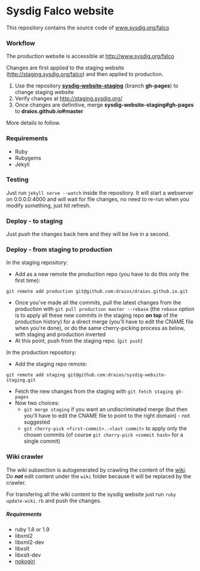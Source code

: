 # Sysdig Falco website

This repository contains the source code of www.sysdig.org/falco


### Workflow

The production website is accessible at http://www.sysdig.org/falco

Changes are first applied to the staging website (http://staging.sysdig.org/falco) and then applied to production.

1. Use the repository [**sysdig-website-staging**](https://github.com/draios/sysdig-website-staging) (branch **gh-pages**) to change staging website
1. Verify changes at http://staging.sysdig.org/
1. Once changes are definitive, merge **sysdig-website-staging#gh-pages** to **draios.github.io#master**

More details to follow.


### Requirements
* Ruby
* Rubygems
* Jekyll

### Testing
Just run ```jekyll serve --watch``` inside the repository. It will start a webserver on 0.0.0.0:4000 and will wait for file changes, no need to re-run when you modify something, just hit refresh.

### Deploy - to staging
Just push the changes back here and they will be live in a second.

### Deploy - from staging to production

In the staging repository:
* Add as a new remote the production repo (you have to do this only the first time):
```
git remote add production git@github.com:draios/draios.github.io.git
```
* Once you've made all the commits, pull the latest changes from the production with ```git pull production master --rebase``` (the ```rebase``` option is to apply all these new commits in the staging repo **on top** of the production history) for a direct merge (you'll have to edit the CNAME file when you're done), or do the same cherry-picking process as below, with staging and production inverted
* At this point, push from the staging repo. (```git push```)

In the production repository:
* Add the staging repo remote:
```
git remote add staging git@github.com:draios/sysdig-website-staging.git
```
* Fetch the new changes from the staging with ```git fetch staging gh-pages```
* Now two choices:
  - ```git merge staging``` if you want an undiscriminated merge (but then you'll have to edit the CNAME file to point to the right domain) - not suggested
  - ```git cherry-pick <first-commit>..<last commit>``` to apply only the chosen commits (of course ```git cherry-pick <commit hash>``` for a single commit)


### Wiki crawler
The wiki subsection is autogenerated by crawling the content of the [wiki](https://github.com/draios/sysdig/wiki). Do ***not*** edit content under the `wiki` folder because it will be replaced by the crawler.

For transfering all the wiki content to the sysdig website just run ```ruby update-wiki.rb``` and push the changes.

##### Requirements
* ruby 1.8 or 1.9
* libxml2
* libxml2-dev
* libxslt
* libxslt-dev
* [nokogiri](http://nokogiri.org/)
